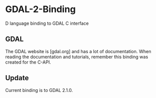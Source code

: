 # GDAL-2-Binding
D language binding to GDAL C interface

## GDAL
The GDAL website is [gdal.org] and has a lot of documentation. When reading the
documentation and tutorials, remember this binding was created for the C-API.

## Update
Current binding is to GDAL 2.1.0.